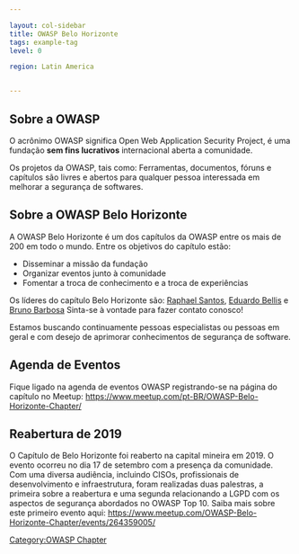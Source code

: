 ```yaml
---

layout: col-sidebar
title: OWASP Belo Horizonte
tags: example-tag
level: 0

region: Latin America


---
```

## Sobre a OWASP

O acrônimo OWASP significa Open Web Application Security Project, é uma
fundação **sem fins lucrativos** internacional aberta a comunidade.

Os projetos da OWASP, tais como: Ferramentas, documentos, fóruns e
capítulos são livres e abertos para qualquer pessoa interessada em
melhorar a segurança de softwares.

## Sobre a OWASP Belo Horizonte

A OWASP Belo Horizonte é um dos capítulos da OWASP entre os mais de 200
em todo o mundo. Entre os objetivos do capítulo estão:

  - Disseminar a missão da fundação
  - Organizar eventos junto à comunidade
  - Fomentar a troca de conhecimento e a troca de experiências

Os líderes do capítulo Belo Horizonte são: [Raphael
Santos](mailto:raphael.santos@owasp.org), [Eduardo
Bellis](mailto:eduardo.bellis@owasp.org) e [Bruno
Barbosa](mailto:bruno.barbosa@owasp.org) Sinta-se à vontade para fazer
contato conosco\!

Estamos buscando continuamente pessoas especialistas ou pessoas em geral
e com desejo de aprimorar conhecimentos de segurança de software.

## Agenda de Eventos

Fique ligado na agenda de eventos OWASP registrando-se na página do
capítulo no Meetup:
<https://www.meetup.com/pt-BR/OWASP-Belo-Horizonte-Chapter/>

## Reabertura de 2019

O Capítulo de Belo Horizonte foi reaberto na capital mineira em 2019. O
evento ocorreu no dia 17 de setembro com a presença da comunidade. Com
uma diversa audiência, incluindo CISOs, profissionais de desenvolvimento
e infraestrutura, foram realizadas duas palestras, a primeira sobre a
reabertura e uma segunda relacionando a LGPD com os aspectos de
segurança abordados no OWASP Top 10. Saiba mais sobre este primeiro
evento aqui:
<https://www.meetup.com/OWASP-Belo-Horizonte-Chapter/events/264359005/>

[Category:OWASP Chapter](Category:OWASP_Chapter "wikilink")
